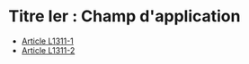 # Titre Ier : Champ d'application 

* [Article L1311-1](./LEGIARTI000006901430.md)
* [Article L1311-2](./LEGIARTI000025578835.md)
